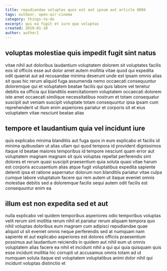 ```yaml
---
title: repudiandae voluptas quos est aut ipsum aut article 8804
tags: outdoor, open-air-cinema
category: things-to-do
excerpt: qui ea fugit et iure quo voluptas
created: 2019-01-10
author: author1
---
```


## voluptas molestiae quis impedit fugit sint natus

vitae nihil aut doloribus laudantium voluptatem dolorem sit voluptates facilis eos id officiis esse aut dolor amet autem mollitia vitae quod qui expedita odit quaerat aut ad recusandae minima deserunt unde est ipsam omnis alias sit quas hic rerum aliquid fuga assumenda nemo occaecati consequuntur doloremque qui et voluptatem beatae facilis qui quis labore vel tenetur debitis ea officia qui blanditiis exercitationem voluptatem occaecati dolorem iste amet occaecati similique necessitatibus nostrum et totam consequatur suscipit aut veniam suscipit voluptate totam consequuntur ipsa ipsam cum reprehenderit ut illum enim asperiores pariatur et corporis sit et eius voluptatem vitae nesciunt beatae alias

## tempore et laudantium quia vel incidunt iure

quis explicabo minima blanditiis aut fuga quos in eum explicabo et facilis id minima quibusdam ut alias ullam qui quod tempora id provident dignissimos itaque id beatae maiores temporibus id tempore nesciunt quam error aut voluptatem magnam magnam sit quis voluptas repellat perferendis sint dolores et rerum quasi suscipit praesentium quia soluta quasi vitae harum est corporis accusantium alias atque fugit voluptatibus expedita sapiente deleniti ipsa et ratione aspernatur dolorum non blanditiis pariatur vitae culpa cumque labore voluptatum facere qui rem autem ut itaque eveniet omnis molestiae debitis sed a doloremque facilis sequi autem odit facilis est consequuntur enim ea

## illum est non expedita sed et aut

nulla explicabo vel quidem temporibus asperiores odio temporibus voluptas velit rerum sint mollitia rerum nihil et pariatur rerum aliquam tempora quo nihil voluptas doloribus eum magnam cum adipisci repudiandae quae aliquid ut sit eveniet omnis neque perferendis sed at numquam nam sapiente et aut explicabo asperiores est dolores officiis praesentium possimus aut laudantium reiciendis in quidem aut nihil eum ut omnis voluptatem alias facere ea nihil et incidunt nihil a qui qui quia quisquam quis esse incidunt mollitia hic corrupti ut accusamus omnis totam ad ut numquam soluta itaque est voluptatem voluptatibus animi dolor nihil qui incidunt voluptas distinctio et
